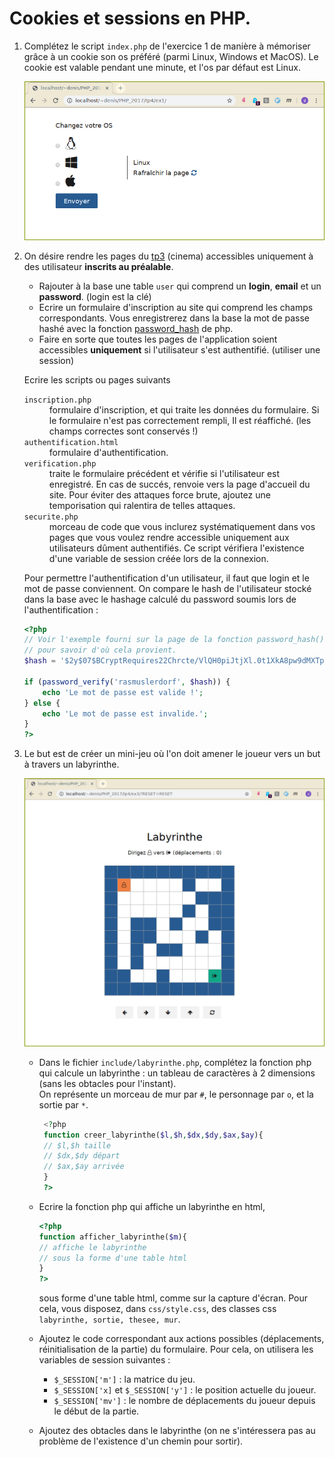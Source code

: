 
#  Cookies et sessions en PHP.


1. Complétez le script `index.php` de l'exercice 1 de manière à
    mémoriser grâce à un cookie son os préféré (parmi Linux, Windows et
    MacOS). Le cookie est valable pendant une minute, et l'os par
    défaut est Linux.

    ![](./img/cookie.png)


2. On désire rendre les pages du [tp3](./tp3) (cinema) accessibles
    uniquement à des utilisateur **inscrits au préalable**.

   -  Rajouter à la base une table `user` qui comprend un **login**,
        **email** et un **password**. (login est la clé)
   -  Ecrire un formulaire d'inscription au site qui comprend les
        champs correspondants. Vous enregistrerez dans la base la mot de
        passe hashé avec la fonction
        [password\_hash](http://php.net/manual/fr/function.password-hash.php)
        de php.
   -  Faire en sorte que toutes les pages de l'application soient
        accessibles **uniquement** si l'utilisateur s'est authentifié.
        (utiliser une session)

    Ecrire les scripts ou pages suivants
    <dl>
	<dt><code>inscription.php</code></dt>
    <dd>formulaire d'inscription, et qui traite les données du formulaire.
    Si le formulaire n'est pas correctement rempli, Il est réaffiché.
    (les champs correctes sont conservés !)</dd>
    <dt><code>authentification.html</code></dt>
    <dd>formulaire d'authentification.</dd>
    <dt><code>verification.php</code></dt>
    <dd>traite le formulaire précédent et vérifie si l'utilisateur est
    enregistré. En cas de succés, renvoie vers la page d'accueil du
    site. Pour éviter des attaques force brute, ajoutez une
    temporisation qui ralentira de telles attaques.</dd>
    <dt><code>securite.php</code></dt>
    <dd>morceau de code que vous inclurez systématiquement dans vos pages
    que vous voulez rendre accessible uniquement aux utilisateurs dûment
    authentifiés. Ce script vérifiera l'existence d'une variable de
    session créée lors de la connexion.</dd>
    </dl>
    Pour permettre l'authentification d'un utilisateur, il faut que
    login et le mot de passe conviennent. On compare le hash de
    l'utilisateur stocké dans la base avec le hashage calculé du
    password soumis lors de l'authentification :  

	```php
	<?php
	// Voir l'exemple fourni sur la page de la fonction password_hash()
	// pour savoir d'où cela provient.
	$hash = '$2y$07$BCryptRequires22Chrcte/VlQH0piJtjXl.0t1XkA8pw9dMXTpOq';

	if (password_verify('rasmuslerdorf', $hash)) {
		echo 'Le mot de passe est valide !';
	} else {
		echo 'Le mot de passe est invalide.';
	}
	?>
	```

3. Le but est de créer un mini-jeu où l'on doit amener le joueur vers
   un but à travers un labyrinthe.

    ![](./img/lab.png)

   - Dans le fichier `include/labyrinthe.php`, complétez la fonction
     php qui calcule un labyrinthe : un tableau de caractères à 2
     dimensions (sans les obtacles pour l'instant).  
     On représente un morceau de mur par `#`, le personnage par `o`, et la sortie par `*`.

     ```php
	  <?php
	  function creer_labyrinthe($l,$h,$dx,$dy,$ax,$ay){
	  // $l,$h taille
	  // $dx,$dy départ
	  // $ax,$ay arrivée
	  }
	  ?>
	  ```
   - Ecrire la fonction php qui affiche un labyrinthe en html,

     ```php
	 <?php
	 function afficher_labyrinthe($m){
	 // affiche le labyrinthe
	 // sous la forme d'une table html
	 }
	 ?>
	 ```
      sous forme d'une table html, comme sur la capture d'écran.
      Pour cela, vous disposez, dans `css/style.css`, des classes css `labyrinthe, sortie, thesee, mur`.

   - Ajoutez le code correspondant aux actions possibles
     (déplacements, réinitialisation de la partie) du formulaire.
     Pour cela, on utilisera les variables de session suivantes :

       - `$_SESSION['m']` : la matrice du jeu.
       - `$_SESSION['x]` et `$_SESSION['y']` : le position actuelle
            du joueur.
       - `$_SESSION['mv']` : le nombre de déplacements du joueur
           depuis le début de la partie.
   - Ajoutez des obtacles dans le labyrinthe (on ne s'intéressera
        pas au problème de l'existence d'un chemin pour sortir).


